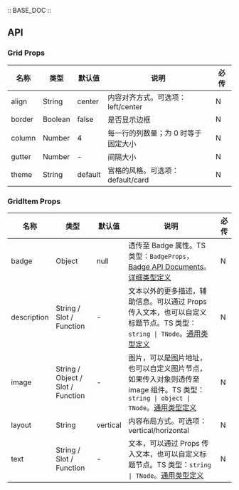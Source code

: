 :: BASE_DOC ::

## API
### Grid Props

名称 | 类型 | 默认值 | 说明 | 必传
-- | -- | -- | -- | --
align | String | center | 内容对齐方式。可选项：left/center | N
border | Boolean | false | 是否显示边框 | N
column | Number | 4 | 每一行的列数量；为 0 时等于固定大小 | N
gutter | Number | - | 间隔大小 | N
theme | String | default | 宫格的风格。可选项：default/card | N

### GridItem Props

名称 | 类型 | 默认值 | 说明 | 必传
-- | -- | -- | -- | --
badge | Object | null | 透传至 Badge 属性。TS 类型：`BadgeProps`，[Badge API Documents](./badge?tab=api)。[详细类型定义](https://github.com/Tencent/tdesign-mobile-vue/tree/develop/src/grid/type.ts) | N
description | String / Slot / Function | - | 文本以外的更多描述，辅助信息。可以通过 Props 传入文本，也可以自定义标题节点。TS 类型：`string \| TNode`。[通用类型定义](https://github.com/Tencent/tdesign-mobile-vue/blob/develop/src/common.ts) | N
image | String / Object / Slot / Function | - | 图片，可以是图片地址，也可以自定义图片节点，如果传入对象则透传至 image 组件。TS 类型：`string \| object \| TNode`。[通用类型定义](https://github.com/Tencent/tdesign-mobile-vue/blob/develop/src/common.ts) | N
layout | String | vertical | 内容布局方式。可选项：vertical/horizontal | N
text | String / Slot / Function | - | 文本，可以通过 Props 传入文本，也可以自定义标题节点。TS 类型：`string \| TNode`。[通用类型定义](https://github.com/Tencent/tdesign-mobile-vue/blob/develop/src/common.ts) | N
